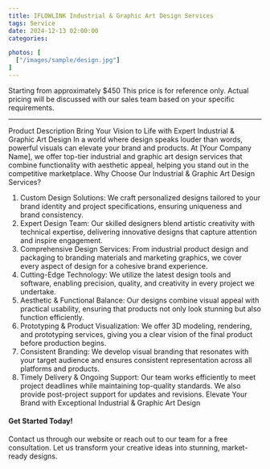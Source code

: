 ```yaml
---
title: IFLOWLINK Industrial & Graphic Art Design Services
tags: Service
date: 2024-12-13 02:00:00
categories: 

photos: [
  ["/images/sample/design.jpg"]
] 
---
```


Starting from approximately $450
This price is for reference only. Actual pricing will be discussed with our sales team based on your specific requirements.
<!--more-->

---

Product Description
Bring Your Vision to Life with Expert Industrial & Graphic Art Design
In a world where design speaks louder than words, powerful visuals can elevate your brand and products. At [Your Company Name], we offer top-tier industrial and graphic art design services that combine functionality with aesthetic appeal, helping you stand out in the competitive marketplace.
Why Choose Our Industrial & Graphic Art Design Services?
1. Custom Design Solutions:
We craft personalized designs tailored to your brand identity and project specifications, ensuring uniqueness and brand consistency.
2. Expert Design Team:
Our skilled designers blend artistic creativity with technical expertise, delivering innovative designs that capture attention and inspire engagement.
3. Comprehensive Design Services:
From industrial product design and packaging to branding materials and marketing graphics, we cover every aspect of design for a cohesive brand experience.
4. Cutting-Edge Technology:
We utilize the latest design tools and software, enabling precision, quality, and creativity in every project we undertake.
5. Aesthetic & Functional Balance:
Our designs combine visual appeal with practical usability, ensuring that products not only look stunning but also function efficiently.
6. Prototyping & Product Visualization:
We offer 3D modeling, rendering, and prototyping services, giving you a clear vision of the final product before production begins.
7. Consistent Branding:
We develop visual branding that resonates with your target audience and ensures consistent representation across all platforms and products.
8. Timely Delivery & Ongoing Support:
Our team works efficiently to meet project deadlines while maintaining top-quality standards. We also provide post-project support for updates and revisions.
Elevate Your Brand with Exceptional Industrial & Graphic Art Design

#### Get Started Today!
Contact us through our website or reach out to our team for a free consultation. Let us transform your creative ideas into stunning, market-ready designs.